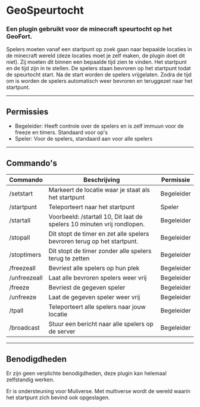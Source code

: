 # GeoSpeurtocht

### Een plugin gebruikt voor de minecraft speurtocht op het GeoFort.

Spelers moeten vanaf een startpunt op zoek gaan naar bepaalde locaties in de minecraft wereld (deze locaties moet je zelf maken, de plugin doet dit niet). Zij moeten dit binnen een bepaalde tijd zien te vinden.
Het startpunt en de tijd zijn in te stellen. De spelers staan bevroren op het startpunt todat de speurtocht start. Na de start worden de  spelers vrijgelaten. Zodra de tijd om is worden de spelers automatisch weer bevroren en teruggezet naar het startpunt.

------------------

## Permissies

* Begeleider: Heeft controle over de spelers en is zelf immuun voor de freeze en timers. Standaard voor op's
* Speler: Voor de spelers, standaard aan voor alle spelers

------------------

## Commando's

Commando | Beschrijving | Permissie
---------|--------------|-------------
/setstart | Markeert de locatie waar je staat als het startpunt | Begeleider
/startpunt | Teleporteert naar het startpunt | Speler
/startall <tijd> | Voorbeeld: /startall 10, Dit laat de spelers 10 minuten vrij rondlopen. | Begeleider
/stopall | Dit stopt de timer en zet alle spelers bevroren terug op het startpunt. | Begeleider
/stoptimers | Dit stopt de timer zonder alle spelers terug te zetten | Begeleider
/freezeall | Bevriest alle spelers op hun plek | Begeleider
/unfreezeall | Laat alle bevroren spelers weer vrij | Begeleider
/freeze <speler> | Bevriest de gegeven speler | Begeleider
/unfreeze <speler> | Laat de gegeven speler weer vrij | Begeleider
/tpall | Teleporteert alle spelers naar jouw locatie | Begeleider
/broadcast | Stuur een bericht naar alle spelers op de server | Begeleider

-----------------

## Benodigdheden

Er zijn geen verplichte benodigdheden, deze plugin kan helemaal zelfstandig werken.

Er is ondersteuning voor Muliverse. Met multiverse wordt de wereld waarin het startpunt zich bevind ook opgeslagen.

